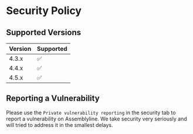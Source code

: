 # Security Policy

## Supported Versions

| Version | Supported          |
| ------- | ------------------ |
| 4.3.x   | :white_check_mark: |
| 4.4.x   | :white_check_mark: |
| 4.5.x   | :white_check_mark: |

## Reporting a Vulnerability

Please use the `Private vulnerability reporting` in the security tab to report a vulnerability on Assemblyline.
We take security very seriously and will tried to address it in the smallest delays.
